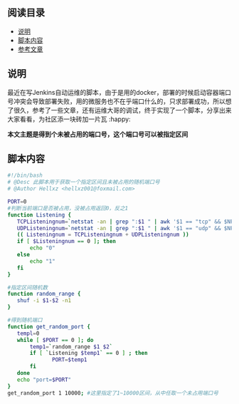 ## 阅读目录

- [说明](https://www.cnblogs.com/hellxz/p/11288745.html#说明)
- [脚本内容](https://www.cnblogs.com/hellxz/p/11288745.html#脚本内容)
- [参考文章](https://www.cnblogs.com/hellxz/p/11288745.html#参考文章)

## 说明

最近在写Jenkins自动运维的脚本，由于是用的docker，部署的时候启动容器端口号冲突会导致部署失败，用的微服务也不在乎端口什么的，只求部署成功，所以想了很久，参考了一些文章，还有运维大哥的调试，终于实现了一个脚本，分享出来大家看看，为社区添一块砖加一片瓦 :happy:

**本文主题是得到个未被占用的端口号，这个端口号可以被指定区间**

## 脚本内容

```bash
#!/bin/bash
# @Desc 此脚本用于获取一个指定区间且未被占用的随机端口号
# @Author Hellxz <hellxz001@foxmail.com>

PORT=0
#判断当前端口是否被占用，没被占用返回0，反之1
function Listening {
   TCPListeningnum=`netstat -an | grep ":$1 " | awk '$1 == "tcp" && $NF == "LISTEN" {print $0}' | wc -l`
   UDPListeningnum=`netstat -an | grep ":$1 " | awk '$1 == "udp" && $NF == "0.0.0.0:*" {print $0}' | wc -l`
   (( Listeningnum = TCPListeningnum + UDPListeningnum ))
   if [ $Listeningnum == 0 ]; then
       echo "0"
   else
       echo "1"
   fi
}

#指定区间随机数
function random_range {
   shuf -i $1-$2 -n1
}

#得到随机端口
function get_random_port {
   templ=0
   while [ $PORT == 0 ]; do
       temp1=`random_range $1 $2`
       if [ `Listening $temp1` == 0 ] ; then
              PORT=$temp1
       fi
   done
   echo "port=$PORT"
}
get_random_port 1 10000; #这里指定了1~10000区间，从中任取一个未占用端口号
```